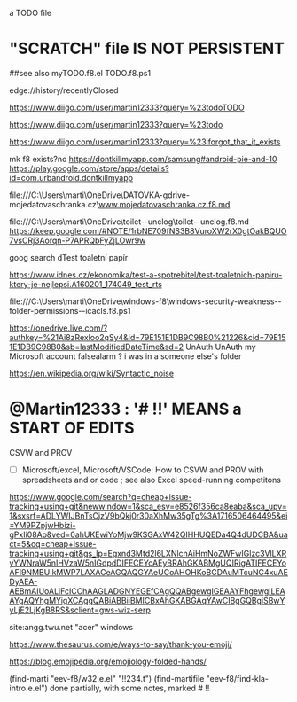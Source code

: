 



a TODO file
# "SCRATCH" file IS NOT PERSISTENT


##see also
myTODO.f8.el
TODO.f8.ps1

edge://history/recentlyClosed



https://www.diigo.com/user/martin12333?query=%23todoTODO

https://www.diigo.com/user/martin12333?query=%23todo


https://www.diigo.com/user/martin12333?query=%23iforgot_that_it_exists



mk f8
exists?no
https://dontkillmyapp.com/samsung#android-pie-and-10
https://play.google.com/store/apps/details?id=com.urbandroid.dontkillmyapp




file:///C:\Users\marti\OneDrive\DATOVKA-gdrive-mojedatovaschranka.cz\www.mojedatovaschranka.cz.f8.md




file:///C:\Users\marti\OneDrive\toilet--unclog\toilet--unclog.f8.md
https://keep.google.com/#NOTE/1rbNE709fNS3B8VuroXW2rX0gtOakBQUO7vsCRj3Aorqn-P7APRQbFyZjLOwr9w

goog search
dTest toaletní papír
 
https://www.idnes.cz/ekonomika/test-a-spotrebitel/test-toaletnich-papiru-ktery-je-nejlepsi.A160201_174049_test_rts




file:///C:\Users\marti\OneDrive\windows-f8\windows-security-weakness--folder-permissions--icacls.f8.ps1





https://onedrive.live.com/?authkey=%21Ai8zRexloo2qSy4&id=79E151E1DB9C98B0%21226&cid=79E151E1DB9C98B0&sb=lastModifiedDateTime&sd=2
		UnAuth
		UnAuth
		my Microsoft account
falsealarm ? 
i was in a someone else's folder




https://en.wikipedia.org/wiki/Syntactic_noise


# @Martin12333 :  '# !!' MEANS a START OF EDITS



CSVW and PROV

- [ ] Microsoft/excel, Microsoft/VSCode: How to CSVW and PROV with spreadsheets and or code ; see also Excel speed-running competitons





https://www.google.com/search?q=cheap+issue-tracking+using+git&newwindow=1&sca_esv=e8526f356ca8eaba&sca_upv=1&sxsrf=ADLYWIJBnTsCjzV9bQkj0r30aXhMw35gTg%3A1716506464495&ei=YM9PZpjwHbizi-gPxIi08Ao&ved=0ahUKEwiYoMjw9KSGAxW42QIHHUQEDa4Q4dUDCBA&uact=5&oq=cheap+issue-tracking+using+git&gs_lp=Egxnd3Mtd2l6LXNlcnAiHmNoZWFwIGlzc3VlLXRyYWNraW5nIHVzaW5nIGdpdDIFECEYoAEyBRAhGKABMgUQIRigATIFECEYoAFI9NMBUIkMWP7LAXACeAGQAQGYAeUCoAHOHKoBCDAuMTcuNC4xuAEDyAEA-AEBmAIUoALiFcICChAAGLADGNYEGEfCAgQQABgewgIGEAAYFhgewgILEAAYgAQYhgMYigXCAggQABiABBiiBMICBxAhGKABGAqYAwCIBgGQBgiSBwYyLjE2LjKgB8RS&sclient=gws-wiz-serp

site:angg.twu.net "acer" windows

https://www.thesaurus.com/e/ways-to-say/thank-you-emoji/

https://blog.emojipedia.org/emojiology-folded-hands/













(find-marti "eev-f8/w32.e.el" "!!234.t")
(find-martifile "eev-f8/find-kla-intro.e.el")
done partially, with some notes, marked # !!




